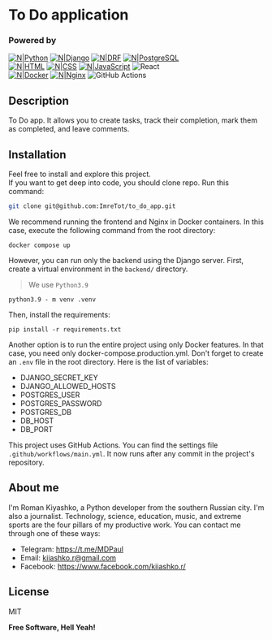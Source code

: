 # To Do application
### Powered by

[![N|Python](https://img.shields.io/badge/python-3670A0?style=for-the-badge&logo=python&logoColor=ffdd54)](https://www.python.org/)
[![N|Django](https://img.shields.io/badge/Django-092E20?style=for-the-badge&logo=django&logoColor=green)](https://www.djangoproject.com/)
[![N|DRF](https://img.shields.io/badge/django%20rest-ff1709?style=for-the-badge&logo=django&logoColor=white)](https://www.django-rest-framework.org/)
[![N|PostgreSQL](https://img.shields.io/badge/PostgreSQL-316192?style=for-the-badge&logo=postgresql&logoColor=white)](https://www.postgresql.org/)  
[![N|HTML](https://img.shields.io/badge/HTML5-E34F26?style=for-the-badge&logo=html5&logoColor=white)](https://html.spec.whatwg.org/multipage/)
[![N|CSS](https://img.shields.io/badge/CSS3-1572B6?style=for-the-badge&logo=css3&logoColor=white)](https://www.w3.org/Style/CSS/)
[![N|JavaScript](https://img.shields.io/badge/JavaScript-323330?style=for-the-badge&logo=javascript&logoColor=F7DF1E)](https://www.ecma-international.org/publications-and-standards/standards/ecma-262/)
![React](https://img.shields.io/badge/react-%2320232a.svg?style=for-the-badge&logo=react&logoColor=%2361DAFB)  
[![N|Docker](https://img.shields.io/badge/Docker-2CA5E0?style=for-the-badge&logo=docker&logoColor=white)](https://www.docker.com/)
[![N|Nginx](https://img.shields.io/badge/Nginx-009639?style=for-the-badge&logo=nginx&logoColor=white)](https://nginx.org)
![GitHub Actions](https://img.shields.io/badge/github%20actions-%232671E5.svg?style=for-the-badge&logo=githubactions&logoColor=white)

## Description
To Do app. It allows you to create tasks, track their completion, mark them as completed, and leave comments.

## Installation

Feel free to install and explore this project.  
If you want to get deep into code, you should clone repo. Run this command:
```sh
git clone git@github.com:ImreTot/to_do_app.git
```
We recommend running the frontend and Nginx in Docker containers. In this case, execute the following command from the root directory:
```shell
docker compose up
```
However, you can run only the backend using the Django server.
First, create a virtual environment in the `backend/` directory.
>We use `Python3.9`
```shell
python3.9 - m venv .venv
```
Then, install the requirements:
```shell
pip install -r requirements.txt
```
Another option is to run the entire project using only Docker features. In that case, you need only docker-compose.production.yml. Don't forget to create an `.env` file in the root directory. Here is the list of variables:

- DJANGO_SECRET_KEY
- DJANGO_ALLOWED_HOSTS
- POSTGRES_USER
- POSTGRES_PASSWORD
- POSTGRES_DB
- DB_HOST
- DB_PORT

This project uses GitHub Actions. You can find the settings file `.github/workflows/main.yml`. It now runs after any commit in the project's repository.

## About me
I'm Roman Kiyashko, a Python developer from the southern Russian city. I'm also a journalist. Technology, science, education, music, and extreme sports are the four pillars of my productive work.
You can contact me through one of these ways:

- Telegram: https://t.me/MDPaul
- Email: kiiashko.r@gmail.com
- Facebook: https://www.facebook.com/kiiashko.r/

## License

MIT

**Free Software, Hell Yeah!**
